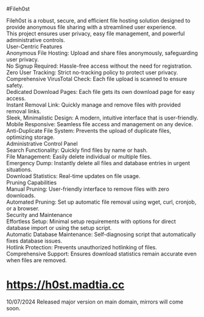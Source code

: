 #Fileh0st<br>

Fileh0st is a robust, secure, and efficient file hosting solution designed to provide anonymous file sharing with a streamlined user experience.<br>
This project ensures user privacy, easy file management, and powerful administrative controls.<br>
User-Centric Features<br>
Anonymous File Hosting: Upload and share files anonymously, safeguarding user privacy.<br>
No Signup Required: Hassle-free access without the need for registration.<br>
Zero User Tracking: Strict no-tracking policy to protect user privacy.<br>
Comprehensive VirusTotal Check: Each file upload is scanned to ensure safety.<br>
Dedicated Download Pages: Each file gets its own download page for easy access.<br>
Instant Removal Link: Quickly manage and remove files with provided removal links.<br>
Sleek, Minimalistic Design: A modern, intuitive interface that is user-friendly.<br>
Mobile Responsive: Seamless file access and management on any device.<br>
Anti-Duplicate File System: Prevents the upload of duplicate files, optimizing storage.<br>
Administrative Control Panel<br>
Search Functionality: Quickly find files by name or hash.<br>
File Management: Easily delete individual or multiple files.<br>
Emergency Dump: Instantly delete all files and database entries in urgent situations.<br>
Download Statistics: Real-time updates on file usage.<br>
Pruning Capabilities<br>
Manual Pruning: User-friendly interface to remove files with zero downloads.<br>
Automated Pruning: Set up automatic file removal using wget, curl, cronjob, or a browser.<br>
Security and Maintenance<br>
Effortless Setup: Minimal setup requirements with options for direct database import or using the setup script.<br>
Automatic Database Maintenance: Self-diagnosing script that automatically fixes database issues.<br>
Hotlink Protection: Prevents unauthorized hotlinking of files.<br>
Comprehensive Support: Ensures download statistics remain accurate even when files are removed.<br>

# https://h0st.madtia.cc<br>
10/07/2024 Released major version on main domain, mirrors will come soon.
